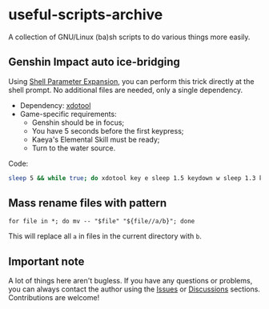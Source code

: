 # useful-scripts-archive

A collection of GNU/Linux (ba)sh scripts to do various things more easily.

## Genshin Impact auto ice-bridging

Using [Shell Parameter Expansion](https://www.gnu.org/software/bash/manual/html_node/Shell-Parameter-Expansion.html), you can perform this trick directly at the shell prompt. No additional files are needed, only a single dependency.

* Dependency: [xdotool](https://command-not-found.com/xdotool)
* Game-specific requirements:
  * Genshin should be in focus;
  * You have 5 seconds before the first keypress;
  * Kaeya's Elemental Skill must be ready;
  * Turn to the water source.

Code:
```bash
sleep 5 && while true; do xdotool key e sleep 1.5 keydown w sleep 1.3 keyup w sleep 3.75; done
```

## Mass rename files with pattern

```
for file in *; do mv -- "$file" "${file//a/b}"; done
```
This will replace all `a` in files in the current directory with `b`.

## Important note

A lot of things here aren't bugless. If you have any questions or problems, you can always contact the author using the [Issues](https://github.com/PackmanDude/useful-scripts-archive/issues) or [Discussions](https://github.com/PackmanDude/useful-scripts-archive/discussions) sections. Contributions are welcome!
